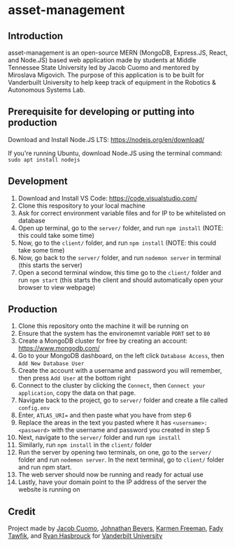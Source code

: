 # asset-management

## Introduction
asset-management is an open-source MERN (MongoDB, Express.JS, React, and Node.JS) based
web application made by students at Middle Tennessee State University led by Jacob Cuomo and
mentored by Miroslava Migovich.
The purpose of this application is to be built for Vanderbuilt University to help keep track of
equipment in the Robotics & Autonomous Systems Lab.

## Prerequisite for developing or putting into production
Download and Install Node.JS LTS: https://nodejs.org/en/download/

If you're running Ubuntu, download Node.JS using the terminal command: `sudo apt install nodejs`
## Development

1. Download and Install VS Code: https://code.visualstudio.com/
2. Clone this respository to your local machine
3. Ask for correct environment variable files and for IP to be whitelisted on database
4. Open up terminal, go to the `server/` folder, and run `npm install` (NOTE: this could take some time)
5. Now, go to the `client/` folder, and run `npm install` (NOTE: this could take some time)
6. Now, go back to the `server/` folder, and run `nodemon server` in terminal (this starts the server)
7. Open a second terminal window, this time go to the `client/` folder and run `npm start` (this starts the client and should automatically open your browser to view webpage)

## Production

1. Clone this repository onto the machine it will be running on
2. Ensure that the system has the environemnt variable `PORT` set to `80`
3. Create a MongoDB cluster for free by creating an account: https://www.mongodb.com/
4. Go to your MongoDB dashboard, on the left click `Database Access`, then `Add New Database User`
5. Create the account with a username and password you will remember, then press `Add User` at the bottom right
6. Connect to the cluster by clicking the `Connect`, then `Connect your application`, copy the data on that page.
7. Navigate back to the project, go to `server/` folder and create a file called `config.env`
8. Enter, `ATLAS_URI=` and then paste what you have from step 6
9. Replace the areas in the text you pasted where it has `<username>:<password>` with the username and password you created in step 5
10. Next, navigate to the `server/` folder and run `npm install`
11. Similarly, run `npm install` in the `client/` folder
12. Run the server by opening two terminals, on one, go to the `server/` folder and run `nodemon server`. In the next terminal, go to `client/` folder and run npm start.
13. The web server should now be running and ready for actual use
14. Lastly, have your domain point to the IP address of the server the website is running on


## Credit
Project made by [Jacob Cuomo](https://github.com/bobcat4848), [Johnathan Bevers](https://github.com/JohnathanBevers), [Karmen Freeman](https://github.com/KarFre), [Fady Tawfik](https://github.com/fadytawfik), and [Ryan Hasbrouck](https://github.com/rwh316) for [Vanderbilt University](https://www.vanderbilt.edu/)